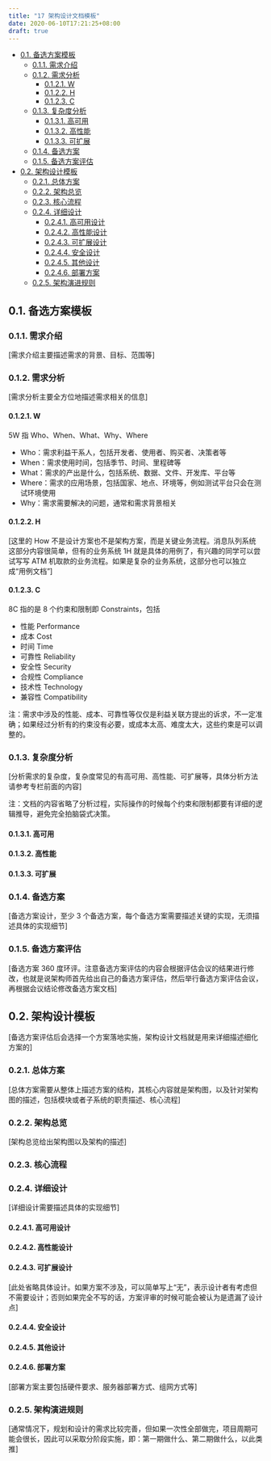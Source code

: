 ```yaml
---
title: "17 架构设计文档模板"
date: 2020-06-10T17:21:25+08:00
draft: true
---
```


- [0.1. 备选方案模板](#01-备选方案模板)
  - [0.1.1. 需求介绍](#011-需求介绍)
  - [0.1.2. 需求分析](#012-需求分析)
    - [0.1.2.1. W](#0121-w)
    - [0.1.2.2. H](#0122-h)
    - [0.1.2.3. C](#0123-c)
  - [0.1.3. 复杂度分析](#013-复杂度分析)
    - [0.1.3.1. 高可用](#0131-高可用)
    - [0.1.3.2. 高性能](#0132-高性能)
    - [0.1.3.3. 可扩展](#0133-可扩展)
  - [0.1.4. 备选方案](#014-备选方案)
  - [0.1.5. 备选方案评估](#015-备选方案评估)
- [0.2. 架构设计模板](#02-架构设计模板)
  - [0.2.1. 总体方案](#021-总体方案)
  - [0.2.2. 架构总览](#022-架构总览)
  - [0.2.3. 核心流程](#023-核心流程)
  - [0.2.4. 详细设计](#024-详细设计)
    - [0.2.4.1. 高可用设计](#0241-高可用设计)
    - [0.2.4.2. 高性能设计](#0242-高性能设计)
    - [0.2.4.3. 可扩展设计](#0243-可扩展设计)
    - [0.2.4.4. 安全设计](#0244-安全设计)
    - [0.2.4.5. 其他设计](#0245-其他设计)
    - [0.2.4.6. 部署方案](#0246-部署方案)
  - [0.2.5. 架构演进规则](#025-架构演进规则)

## 0.1. 备选方案模板

### 0.1.1. 需求介绍

[需求介绍主要描述需求的背景、目标、范围等]

### 0.1.2. 需求分析

[需求分析主要全方位地描述需求相关的信息]

#### 0.1.2.1. W

5W 指 Who、When、What、Why、Where

- Who：需求利益干系人，包括开发者、使用者、购买者、决策者等
- When：需求使用时间，包括季节、时间、里程碑等
- What：需求的产出是什么，包括系统、数据、文件、开发库、平台等
- Where：需求的应用场景，包括国家、地点、环境等，例如测试平台只会在测试环境使用
- Why：需求需要解决的问题，通常和需求背景相关

#### 0.1.2.2. H

[这里的 How 不是设计方案也不是架构方案，而是关键业务流程。消息队列系统这部分内容很简单，但有的业务系统 1H 就是具体的用例了，有兴趣的同学可以尝试写写 ATM 机取款的业务流程。如果是复杂的业务系统，这部分也可以独立成“用例文档”]

#### 0.1.2.3. C

8C 指的是 8 个约束和限制即 Constraints，包括

- 性能 Performance
- 成本 Cost
- 时间 Time
- 可靠性 Reliability
- 安全性 Security
- 合规性 Compliance
- 技术性 Technology
- 兼容性 Compatibility

注：需求中涉及的性能、成本、可靠性等仅仅是利益关联方提出的诉求，不一定准确；如果经过分析有的约束没有必要，或成本太高、难度太大，这些约束是可以调整的。

### 0.1.3. 复杂度分析

[分析需求的复杂度，复杂度常见的有高可用、高性能、可扩展等，具体分析方法请参考专栏前面的内容]

注：文档的内容省略了分析过程，实际操作的时候每个约束和限制都要有详细的逻辑推导，避免完全拍脑袋式决策。

#### 0.1.3.1. 高可用

#### 0.1.3.2. 高性能

#### 0.1.3.3. 可扩展

### 0.1.4. 备选方案

[备选方案设计，至少 3 个备选方案，每个备选方案需要描述关键的实现，无须描述具体的实现细节]

### 0.1.5. 备选方案评估

[备选方案 360 度环评。注意备选方案评估的内容会根据评估会议的结果进行修改，也就是说架构师首先给出自己的备选方案评估，然后举行备选方案评估会议，再根据会议结论修改备选方案文档]

## 0.2. 架构设计模板

[备选方案评估后会选择一个方案落地实施，架构设计文档就是用来详细描述细化方案的]

### 0.2.1. 总体方案

[总体方案需要从整体上描述方案的结构，其核心内容就是架构图，以及针对架构图的描述，包括模块或者子系统的职责描述、核心流程]

### 0.2.2. 架构总览

[架构总览给出架构图以及架构的描述]

### 0.2.3. 核心流程

### 0.2.4. 详细设计

[详细设计需要描述具体的实现细节]

#### 0.2.4.1. 高可用设计

#### 0.2.4.2. 高性能设计

#### 0.2.4.3. 可扩展设计

[此处省略具体设计。如果方案不涉及，可以简单写上“无”，表示设计者有考虑但不需要设计；否则如果完全不写的话，方案评审的时候可能会被认为是遗漏了设计点]

#### 0.2.4.4. 安全设计

#### 0.2.4.5. 其他设计

#### 0.2.4.6. 部署方案

[部署方案主要包括硬件要求、服务器部署方式、组网方式等]

### 0.2.5. 架构演进规则

[通常情况下，规划和设计的需求比较完善，但如果一次性全部做完，项目周期可能会很长，因此可以采取分阶段实施，即：第一期做什么、第二期做什么，以此类推]
